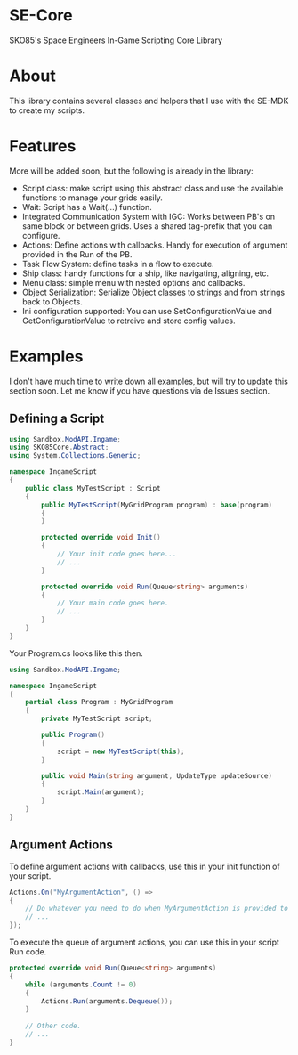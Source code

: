 # SE-Core
SKO85's Space Engineers In-Game Scripting Core Library

# About
This library contains several classes and helpers that I use with the SE-MDK to create my scripts.

# Features
More will be added soon, but the following is already in the library:
- Script class: make script using this abstract class and use the available functions to manage your grids easily.
- Wait: Script has  a Wait(...) function.
- Integrated Communication System with IGC: Works between PB's on same block or between grids. Uses a shared tag-prefix that you can configure.
- Actions: Define actions with callbacks. Handy for execution of argument provided in the Run of the PB.
- Task Flow System: define tasks in a flow to execute.
- Ship class: handy functions for a ship, like navigating, aligning, etc.
- Menu class: simple menu with nested options and callbacks.
- Object Serialization: Serialize Object classes to strings and from strings back to Objects.
- Ini configuration supported: You can use SetConfigurationValue and GetConfigurationValue to retreive and store config values.


# Examples
I don't have much time to write down all examples, but will try to update this section soon. Let me know if you have questions via de Issues section.

## Defining a Script
```cs
using Sandbox.ModAPI.Ingame;
using SKO85Core.Abstract;
using System.Collections.Generic;

namespace IngameScript
{
    public class MyTestScript : Script
    {
        public MyTestScript(MyGridProgram program) : base(program)
        {
        }

        protected override void Init()
        {
            // Your init code goes here...
            // ...
        }

        protected override void Run(Queue<string> arguments)
        {
            // Your main code goes here.
            // ...
        }
    }
}
```

Your Program.cs looks like this then.

```cs
using Sandbox.ModAPI.Ingame;

namespace IngameScript
{
    partial class Program : MyGridProgram
    {
        private MyTestScript script;

        public Program()
        {
            script = new MyTestScript(this);
        }

        public void Main(string argument, UpdateType updateSource)
        {
            script.Main(argument);
        }
    }
}
```

## Argument Actions
To define argument actions with callbacks, use this in your init function of your script.

```cs
Actions.On("MyArgumentAction", () =>
{
    // Do whatever you need to do when MyArgumentAction is provided to the Run.
    // ...
});
```


To execute the queue of argument actions, you can use this in your script Run code.

```cs
protected override void Run(Queue<string> arguments)
{
    while (arguments.Count != 0)
    {
        Actions.Run(arguments.Dequeue());
    }
    
    // Other code.
    // ...
}
```
